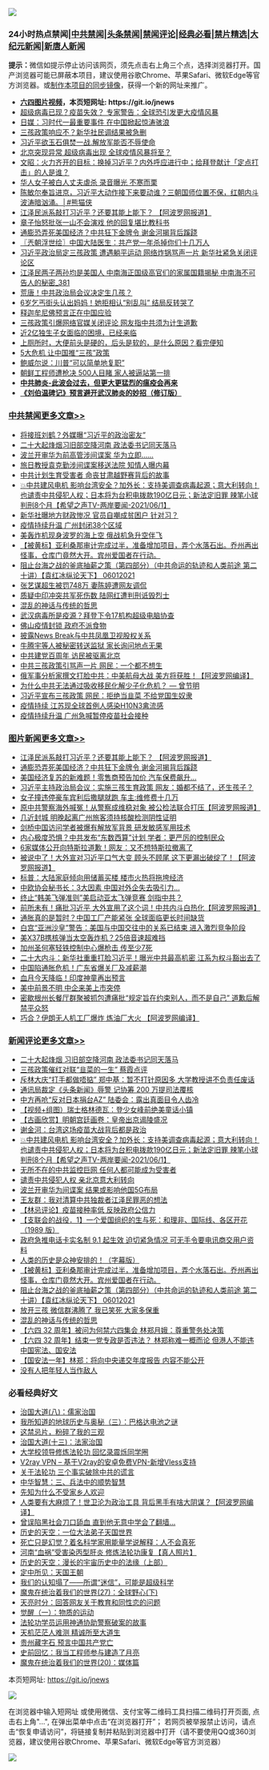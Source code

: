 ![](https://raw.githubusercontent.com/fqnews/bnews/master/64photo/fqnews-qr.jpg)

<div id="tt">
<h3>24小时热点禁闻|<a href="#%E4%B8%AD%E5%85%B1%E7%A6%81%E9%97%BB%E6%9B%B4%E5%A4%9A%E6%96%87%E7%AB%A0">中共禁闻</a>|<a href="#%E5%9B%BE%E7%89%87%E6%96%B0%E9%97%BB%E6%9B%B4%E5%A4%9A%E6%96%87%E7%AB%A0">头条禁闻</a>|<a href="#%E6%96%B0%E9%97%BB%E8%AF%84%E8%AE%BA%E6%9B%B4%E5%A4%9A%E6%96%87%E7%AB%A0">禁闻评论|<a href="#%E5%BF%85%E7%9C%8B%E7%BB%8F%E5%85%B8%E5%A5%BD%E6%96%87">经典必看|<a href="/video.md#%E7%A6%81%E7%89%87%E7%B2%BE%E9%80%89">禁片精选</a>|<a href="https://github.com/fqnews/djy/blob/master/gb/nf1351518.md#1">大纪元新闻</a>|<a href="https://github.com/fqnews/ntdtv/blob/master/gb/prog204.md#1">新唐人新闻</a></h3>
<div><b>提示：</b>微信如提示停止访问该网页，须先点击右上角三个点，选择浏览器打开。国产浏览器可能已屏蔽本项目，建议使用谷歌Chrome、苹果Safari、微软Edge等官方浏览器。或<a href="https://github.com/fqnews/bnews/blob/master/%E5%88%B6%E4%BD%9Cgit%E7%A6%81%E9%97%BB%E9%95%9C%E5%83%8F.md">制作本项目的同步镜像</a>，获得一个新的网址来推广。</div>
<ul>
<li><b><a href="http://d1.bdrive.tk/64.mp4" target="_blank">六四图片视频</a>，本页短网址: https://git.io/jnews</b></li>
<li><a href="/comments/20210601/1557521.md">超级病毒已现？疫苗失效？ 专家警告：全球恐引发更大疫情风暴</a></li>
<li><a href="/cbnews/20210601/1557531.md">日媒：习时代一最重要事件 在中国掀起惊涛骇浪</a></li>
<li><a href="/cbnews/20210531/1557449.md">三孩政策响应不？新华社民调结果被急删</a></li>
<li><a href="/comments/20210601/1557675.md">习近平欲玉石俱焚一战.解放军能否不辱使命</a></li>
<li><a href="/cbnews/20210601/1557835.md">北京突现异常 超级病毒出现 全球疫情风暴将至？</a></li>
<li><a href="/cbnews/20210601/1557663.md">文昭：火力齐开的目标：换掉习近平？内外呼应进行中；给拜登献计「定点打击」的人是谁？</a></li>
<li><a href="/cnnews/20210601/1557613.md">华人女子被白人丈夫虐杀 录音曝光 不寒而栗</a></li>
<li><a href="/comments/20210601/1557780.md">陈敏尔奉旨进京，习近平大动作接下来要动谁？三朝国师位置不保，红朝内斗波涛暗汹涌。│#熊猫侠</a></li>
<li><a href="/topimagenews/20210601/1557942.md">江泽民派系敲打习近平？还要其能上能下？ 【阿波罗网报道】</a></li>
<li><a href="/yule/20210601/1557597.md">章子怡怒批张一山不会演戏 他的回复堪比教科书</a></li>
<li><a href="/topimagenews/20210601/1557763.md">通膨恐弄死美国经济？中共狂下金牌令 谢金河揭背后蹊跷</a></li>
<li><a href="/ssgc/20210601/1557783.md">〖兲朝浮世绘〗中国大陆医生：共产党一年杀掉你们十几万人</a></li>
<li><a href="/comments/20210601/1557555.md">习近平政治局定三孩政策 遭遇躺平运动 网络炸锅骂声一片 新华社紧急关闭评论区</a></li>
<li><a href="/comments/20210601/1557830.md">江泽民两子两孙均是美国人 中南海正国级高官们的家属国籍揭秘 中南海不可告人的秘密_381</a></li>
<li><a href="/cnnews/20210601/1557617.md">荒唐！中共政治局会议决定生几孩？</a></li>
<li><a href="/cnnews/20210601/1557727.md">6岁乞丐街头认出妈妈！她拒相认“别乱叫” 结局反转哭了</a></li>
<li><a href="/cnnews/20210601/1557867.md">释迦牟尼佛预言正在中国应验</a></li>
<li><a href="/cbnews/20210601/1557529.md">三孩政策引爆网络官媒关闭评论 网友指中共须为计生道歉</a></li>
<li><a href="/cnnews/20210601/1557691.md">近2亿独生子女面临的困境，已经来临</a></li>
<li><a href="/health/20210601/1557882.md">上厕所时，大便前头是硬的，后头是软的，是什么原因？看完便知</a></li>
<li><a href="/cbnews/20210601/1557500.md">5大危机 让中国推“三孩”政策</a></li>
<li><a href="/cnnews/20210601/1557614.md">鲍威尔说：川普“可以简单地复职”</a></li>
<li><a href="/worldnews/20210601/1557735.md">朝鲜工程师遭枪决 500人目睹 家人被逼站第一排</a></li>
<li><b><a href="/comments/20200211/1275071.md" target="_blank">中共肺炎-此波会过去，但更大更猛烈的瘟疫会再来</a></b></li>
<li><b><a href="/comments/20200207/1272816.md" target="_blank">《刘伯温碑记》预言避开武汉肺炎的妙招（修订版）</a></b></li>
</ul>
</div>

<div class="catlist">
<h3><a href="/cbnews/" target="_blank">中共禁闻</a><span><a href="/cbnews/" target="_blank" rel="nofollow">更多文章>></a></span></h3>
<ul>
<li><a href="/cbnews/20210601/1558149.md" target="_blank">将接班刘鹤？外媒曝“习近平的政治密友”</a></li>
<li><a href="/cbnews/20210601/1558148.md" target="_blank">二十大起烽烟习旧部空降河南 政法委书记同天落马</a></li>
<li><a href="/cbnews/20210601/1558126.md" target="_blank">波兰开审华为前高管涉间谍案 华为立即……</a></li>
<li><a href="/cbnews/20210601/1558125.md" target="_blank">旅日教授袁克勤涉间谍案移送法院 知情人曝内幕</a></li>
<li><a href="/cbnews/20210601/1558104.md" target="_blank">中共计划生育受害者 命丧甘肃越野赛背后的故事</a></li>
<li><a href="/comments/20210601/1558102.md" target="_blank">💥中共建风电机 影响台湾安全？加外长：支持美调查病毒起源；意大利转向！ 也谴责中共侵犯人权；日本将为台积电拨款190亿日元；新法定旧罪 辣笔小球判刑8个月【希望之声TV-两岸要闻-2021/06/1】</a></li>
<li><a href="/cbnews/20210601/1558092.md" target="_blank">新华社曝地方财政惨况 官员自嘲成贫困户 针对习？</a></li>
<li><a href="/cbnews/20210601/1558091.md" target="_blank">疫情持续升温 广州封闭38个区域</a></li>
<li><a href="/cbnews/20210601/1558081.md" target="_blank">美轰炸机现身波罗的海上空 俄战机急升空伴飞</a></li>
<li><a href="/comments/20210601/1558050.md" target="_blank">【被黄标】亚利桑那审计完成过半，准备增加项目，弄个水落石出。乔州再出怪事，仓库门竟然大开。宾州爱国者在行动。</a></li>
<li><a href="/comments/20210601/1558017.md" target="_blank">阻止台海之战的釜底抽薪之策（第四部分）（中共命运的轨迹和人类前途  第二十讲）【袁红冰纵论天下】 06012021</a></li>
<li><a href="/cbnews/20210601/1557984.md" target="_blank">张艺谋超生被罚748万 妻陈婷遭网友调侃</a></li>
<li><a href="/cbnews/20210601/1557983.md" target="_blank">质疑中印冲突共军死伤数 陆网红遭判刑诋毁烈士</a></li>
<li><a href="/comments/20210601/1557898.md" target="_blank">混乱的神话与传统的哲思</a></li>
<li><a href="/cbnews/20210601/1557969.md" target="_blank">武汉病毒所是疫源？拜登下令17机构超级电脑协查</a></li>
<li><a href="/cbnews/20210601/1557956.md" target="_blank">佛山疫情封锁 政府不派食物</a></li>
<li><a href="/cbnews/20210601/1557945.md" target="_blank">披露News Break与中共凤凰卫视股权关系</a></li>
<li><a href="/cbnews/20210601/1557944.md" target="_blank">牛腾宇等人被秘密转送监狱 家长询问地点无果</a></li>
<li><a href="/cbnews/20210601/1557932.md" target="_blank">中共建党百周年 访民被驱离北京</a></li>
<li><a href="/cbnews/20210601/1557915.md" target="_blank">中共三孩政策引骂声一片 网民：一个都不想生</a></li>
<li><a href="/cbnews/20210601/1557866.md" target="_blank">俄军事分析家撰文打脸中共：中美航母大战 美方将获胜！【阿波罗网编译】</a></li>
<li><a href="/comments/20210601/1557862.md" target="_blank">为什么中共无法通过吸收移民化解少子化危机？ — 曾节明</a></li>
<li><a href="/cbnews/20210601/1557858.md" target="_blank">习近平宣布三孩政策 网民：拒绝当韭菜 不给党国生奴隶</a></li>
<li><a href="/cbnews/20210601/1557857.md" target="_blank">疫情持续 江苏现全球首例人感染H10N3禽流感</a></li>
<li><a href="/cbnews/20210601/1557836.md" target="_blank">疫情持续升温 广州急喊暂停疫苗社会接种</a></li>

</ul>
</div>
<div class="catlist">
<h3><a href="/topimagenews/" target="_blank">图片新闻</a><span><a href="/topimagenews/" target="_blank" rel="nofollow">更多文章>></a></span></h3>
<ul>
<li><a href="/topimagenews/20210601/1557942.md" target="_blank">江泽民派系敲打习近平？还要其能上能下？ 【阿波罗网报道】</a></li>
<li><a href="/topimagenews/20210601/1557763.md" target="_blank">通膨恐弄死美国经济？中共狂下金牌令 谢金河揭背后蹊跷</a></li>
<li><a href="/topimagenews/20210601/1557490.md" target="_blank">美国经济复苏的新难题！零售商预告加价 汽车保费飙升…</a></li>
<li><a href="/topimagenews/20210531/1557253.md" target="_blank">习近平主持政治局会议：实施三孩生育政策 网友：婚都不结了，还生孩子？</a></li>
<li><a href="/topimagenews/20210531/1557216.md" target="_blank">女子撞违停豪车宾利后撒腿就跑 车主:维修费十几万</a></li>
<li><a href="/topimagenews/20210531/1557014.md" target="_blank">原中共警察海外喊冤！从警察成维稳对象 被公检法联合打压【阿波罗网报道】</a></li>
<li><a href="/topimagenews/20210531/1556882.md" target="_blank">几近封城 明晚起离广州旅客须持核酸检测阴性证明</a></li>
<li><a href="/topimagenews/20210531/1556881.md" target="_blank">剑桥中国访问学者被爆有解放军背景 研发敏感军用技术</a></li>
<li><a href="/topimagenews/20210530/1556364.md" target="_blank">内心极度恐惧？中共发布“东数西算”计划 学者：更严厉的控制民众</a></li>
<li><a href="/topimagenews/20210529/1556157.md" target="_blank">6家媒体公开向特斯拉道歉！网友：又不想特斯拉撤离了</a></li>
<li><a href="/topimagenews/20210529/1556099.md" target="_blank">被说中了！大外宣对习近平口气大变 顾头不顾尾 这下更漏出破绽了！【阿波罗网报道】</a></li>
<li><a href="/topimagenews/20210529/1555930.md" target="_blank">标普：大陆家庭倾向用储蓄买楼 楼市火热将拖垮经济</a></li>
<li><a href="/topimagenews/20210529/1555876.md" target="_blank">中欧协会秘书长：3大因素 中国对外企失去吸引力…</a></li>
<li><a href="/topimagenews/20210529/1555852.md" target="_blank">终止“韩美飞弹准则”美启动亚太飞弹竞赛 剑指中共？</a></li>
<li><a href="/topimagenews/20210528/1555477.md" target="_blank">前所未有！痛批习近平 大外宣用了这个词！中共内斗白热化【阿波罗网报道】</a></li>
<li><a href="/topimagenews/20210528/1555148.md" target="_blank">通胀真的是暂时？中国工厂产能紧张 全球面临更长时间缺货</a></li>
<li><a href="/topimagenews/20210527/1554774.md" target="_blank">白宫“亚洲沙皇”警告：美国与中国交往中的关系已结束 进入激烈竞争阶段</a></li>
<li><a href="/topimagenews/20210527/1554539.md" target="_blank">美X37B携核弹当太空轰炸机？25倍音速超难挡</a></li>
<li><a href="/topimagenews/20210527/1554450.md" target="_blank">加州圣何塞轻铁控制中心爆枪击 传至少7死</a></li>
<li><a href="/topimagenews/20210526/1554119.md" target="_blank">二十大内斗：新华社重重打脸习近平！曝光中共最高机密 江系为权斗豁出去了</a></li>
<li><a href="/topimagenews/20210526/1554065.md" target="_blank">中国陷通胀危机！广东省爆关厂及减薪潮</a></li>
<li><a href="/topimagenews/20210526/1554015.md" target="_blank">血月今天降临！印度神童再出预言</a></li>
<li><a href="/topimagenews/20210526/1553823.md" target="_blank">美中前景不明 中企来美上市突停</a></li>
<li><a href="/topimagenews/20210526/1553805.md" target="_blank">密歇根州长餐厅群聚被抓包遭痛批“规定旨在约束别人，而不是自己” 道歉后解禁平众怒</a></li>
<li><a href="/topimagenews/20210525/1553428.md" target="_blank">巧合？伊朗无人机工厂爆炸 炼油厂大火 【阿波罗网编译】</a></li>

</ul>
</div>
<div class="catlist">
<h3><a href="/comments/" target="_blank">新闻评论</a><span><a href="/comments/" target="_blank" rel="nofollow">更多文章>></a></span></h3>
<ul>
<li><a href="/comments/20210601/1558132.md" target="_blank">二十大起烽烟 习旧部空降河南 政法委书记同天落马</a></li>
<li><a href="/comments/20210601/1558131.md" target="_blank">三孩政策催红对联“韭菜的一生” 蔡霞点评</a></li>
<li><a href="/comments/20210601/1558119.md" target="_blank">斥林大庆“打手都做唔掂” 郑中基：暂不打针原因多 大学教授讲不负责任废话</a></li>
<li><a href="/comments/20210601/1558118.md" target="_blank">通讯局裁定《头条新闻》辱警 记协筹 200 万提司法覆核</a></li>
<li><a href="/comments/20210601/1558117.md" target="_blank">中方再呛“反对日本捐台AZ” 陆委会：露出真面目令人齿冷</a></li>
<li><a href="/comments/20210601/1558116.md" target="_blank">【视频+组图）瑞士格林德瓦：登少女峰前绝美童话小镇</a></li>
<li><a href="/comments/20210601/1558115.md" target="_blank">【古画欣赏】明朝宫廷画卷：皇帝出京谒陵盛况</a></li>
<li><a href="/comments/20210601/1558105.md" target="_blank">谢金河：台湾这场疫苗大战背后都是政治</a></li>
<li><a href="/comments/20210601/1558102.md" target="_blank">💥中共建风电机 影响台湾安全？加外长：支持美调查病毒起源；意大利转向！ 也谴责中共侵犯人权；日本将为台积电拨款190亿日元；新法定旧罪 辣笔小球判刑8个月【希望之声TV-两岸要闻-2021/06/1】</a></li>
<li><a href="/comments/20210601/1558100.md" target="_blank">无所不在的中共监控巨网 任何人都可能成为受害者</a></li>
<li><a href="/comments/20210601/1558099.md" target="_blank">谴责中共侵犯人权 亲北京意大利转向</a></li>
<li><a href="/comments/20210601/1558098.md" target="_blank">波兰开审华为间谍案 结果或影响他国5G布局</a></li>
<li><a href="/comments/20210601/1558094.md" target="_blank">王友群：我对清算中共独裁者江泽民罪恶的想法</a></li>
<li><a href="/comments/20210601/1558076.md" target="_blank">【林忌评论】疫苗接种率低 反映政府公信力</a></li>
<li><a href="/comments/20210601/1558068.md" target="_blank">【支联会的战役．1】一个爱国组织的生与死：和理非、国际线、各区开花（1989 版）</a></li>
<li><a href="/comments/20210601/1558065.md" target="_blank">政府急推电话卡实名制 9.1 起生效 迫切紧急情况 可无手令要电讯商交用户资料</a></li>
<li><a href="/comments/20210601/1558062.md" target="_blank">人类的历史是众神安排的！（字幕版）</a></li>
<li><a href="/comments/20210601/1558050.md" target="_blank">【被黄标】亚利桑那审计完成过半，准备增加项目，弄个水落石出。乔州再出怪事，仓库门竟然大开。宾州爱国者在行动。</a></li>
<li><a href="/comments/20210601/1558017.md" target="_blank">阻止台海之战的釜底抽薪之策（第四部分）（中共命运的轨迹和人类前途  第二十讲）【袁红冰纵论天下】 06012021</a></li>
<li><a href="/comments/20210601/1557978.md" target="_blank">放开三孩 微信群沸腾了 我已笑死 大家多保重</a></li>
<li><a href="/comments/20210601/1557898.md" target="_blank">混乱的神话与传统的哲思</a></li>
<li><a href="/comments/20210601/1557966.md" target="_blank">【六四 32 周年】被问为何禁六四集会 林郑月娥：尊重警务处决策</a></li>
<li><a href="/comments/20210601/1557965.md" target="_blank">【六四 32 周年】结束一党专政是否违法？ 林郑称难一概而论 但港人不能违中国宪法、国安法</a></li>
<li><a href="/comments/20210601/1557964.md" target="_blank">【国安法一年】林郑：将向中央递交年度报告 内容不能公开</a></li>
<li><a href="/comments/20210601/1557963.md" target="_blank">没有人把年轻人当作敌人</a></li>

</ul>
</div>

<div class="catlist">
<h3>必看经典好文</h3>
<ul>
<li><a href="/cbnews/20190424/914482.md" target="_blank">治国大道(八)：儒家治国</a></li>
<li><a href="/tculture/xiulian/20170726/797589.md" target="_blank">我所知道的地球历史与奥秘（三）：巴格达电池之谜</a></li>
<li><a href="/yule/20210123/1473216.md" target="_blank">这禁忌片，粉碎了我的三观</a></li>
<li><a href="/cbnews/20180319/916654.md" target="_blank">治国大道(十三)：法家治国</a></li>
<li><a href="/cbnews/20210517/1548104.md" target="_blank">大学校领导修炼法轮功 回忆录震烁同学圈</a></li>
<li><a href="/comments/20210402/1257608.md" target="_blank">V2ray VPN &#8211; 基于V2ray的安卓免费VPN-新增Vless支持</a></li>
<li><a href="/cbnews/20200703/1354907.md" target="_blank">关于法轮功 三个事实破除中共的谎言</a></li>
<li><a href="/comments/20200605/783248.md" target="_blank">中华智慧：三、兵法中的顺势智慧</a></li>
<li><a href="/comments/20200620/1346848.md" target="_blank">先知为什么不受家乡人欢迎</a></li>
<li><a href="/cnnews/20201226/1455352.md" target="_blank">人类要有大麻烦了！世卫沦为政治工具 背后黑手有啥大阴谋？【阿波罗网编译】</a></li>
<li><a href="/topimagenews/20200928/1404412.md" target="_blank">曾误陷黑社会刀口舔血 直到他无意中学会了翻墙&#8230;</a></li>
<li><a href="/tculture/20121025/73067.md" target="_blank">历史的天空：一位大法弟子天国世界</a></li>
<li><a href="/comments/20200704/1355375.md" target="_blank">死亡只是幻觉？着名科学家用能量学说解释：人不会真死</a></li>
<li><a href="/comments/20210329/1514622.md" target="_blank">河南“血祸”受害染丙型肝炎 修炼法轮功康复【真人照片】</a></li>
<li><a href="/tculture/20121025/73065.md" target="_blank">历史的天空：漫长的宇宙历史中的法缘（上部）</a></li>
<li><a href="/tculture/xiulian/20151111/470021.md" target="_blank">定中所见：天国王朝</a></li>
<li><a href="/sohnews/20161029/607205.md" target="_blank">我们的认知塌了——所谓“迷信”，可能是超级科学</a></li>
<li><a href="/comments/20181224/1052333.md" target="_blank">魔鬼在统治着我们的世界(27)：全球野心(下)</a></li>
<li><a href="/cbnews/20200916/1397196.md" target="_blank">天亮时分：回答网友关于教育和同性恋的问题</a></li>
<li><a href="/comments/20200810/1377609.md" target="_blank">觉醒（一）：物质的运动</a></li>
<li><a href="/cbnews/20170626/780479.md" target="_blank">法轮功学员运用神通协助警察破案的故事</a></li>
<li><a href="/comments/20210302/1496716.md" target="_blank">天机茫茫人难测 精诚所至大道生</a></li>
<li><a href="/comments/20210226/1494382.md" target="_blank">贵州藏字石 预言中国共产党亡</a></li>
<li><a href="/aomi/history/20141104/323033.md" target="_blank">史前回忆：我当工程师参与建造了月亮</a></li>
<li><a href="/comments/20180725/976787.md" target="_blank">魔鬼在统治着我们的世界(20)：媒体篇</a></li>

</ul>
</div>

本页短网址: https://git.io/jnews

![](https://raw.githubusercontent.com/fqnews/bnews/master/64photo/fqnews-qr.jpg)

在浏览器中输入短网址 或使用微信、支付宝等二维码工具扫描二维码打开页面, 点击右上角"...", 在弹出菜单中点击“在浏览器打开”； 若网页被举报禁止访问，请点击“恢复申请访问”，将链接复制并粘贴到浏览器中打开（请不要使用QQ或360浏览器，建议使用谷歌Chrome、苹果Safari、微软Edge等官方浏览器）

![](https://raw.githubusercontent.com/fqnews/bnews/master/64photo/wx.jpg)